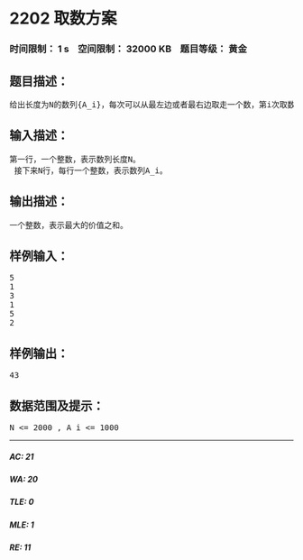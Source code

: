 # 2202 取数方案   
### 时间限制： 1 s&nbsp;&nbsp;&nbsp;&nbsp;空间限制： 32000 KB&nbsp;&nbsp;&nbsp;&nbsp;题目等级： 黄金  
## 题目描述：  

<pre>
给出长度为N的数列{A_i}，每次可以从最左边或者最右边取走一个数，第i次取数得到的价值是i * A_j。求价值之和最大的取数方案。
</pre>
  
  
## 输入描述：  

<pre>
第一行，一个整数，表示数列长度N。  
 接下来N行，每行一个整数，表示数列A_i。
</pre>
  
  
## 输出描述：  

<pre>
一个整数，表示最大的价值之和。
</pre>
  
  
## 样例输入：  

<pre>
5  
1  
3  
1  
5  
2
</pre>
  
  
## 样例输出：  

<pre>
43
</pre>
  
  
## 数据范围及提示：  

<pre>
N <= 2000 , A_i <= 1000
</pre>
  
  
***  

##### AC: 21  
##### WA: 20  
##### TLE: 0  
##### MLE: 1  
##### RE: 11  

